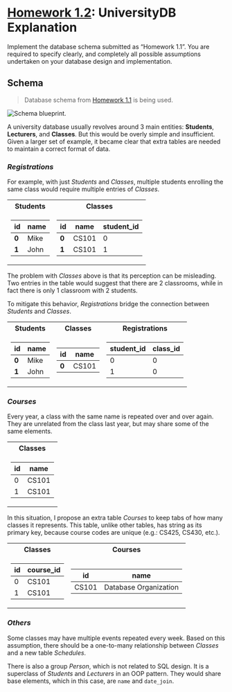 # [Homework 1.2](https://github.com/hendraanggrian/IIT-CS425/raw/assets/assignments/homework1_2.pdf): UniversityDB Explanation

Implement the database schema submitted as “Homework 1.1”. You are required to
specify clearly, and completely all possible assumptions undertaken on your
database design and implementation.

## Schema

> Database schema from [Homework 1.1](https://github.com/hendraanggrian/IIT-CS425/blob/main/homework_1.1.md) is being used.

![Schema blueprint.](https://github.com/hendraanggrian/IIT-CS425/raw/assets/university_db/schema.png)

A university database usually revolves around 3 main entities: **Students**,
**Lecturers**, and **Classes**. But this would be overly simple and
insufficient. Given a larger set of example, it became clear that extra tables
are needed to maintain a correct format of data.

### *Registrations*

For example, with just *Students* and *Classes*, multiple students enrolling the
same class would require multiple entries of *Classes*.

<table>
<tr><th>Students</th><th>Classes</th></tr>
<tr><td>

| **id** | name |
| --- | --- |
| **0** | Mike |
| **1** | John |

</td><td>

| **id** | name | student_id |
| --- | --- | --- |
| **0** | CS101 | 0 |
| **1** | CS101 | 1 |

</td></tr>
</table>

The problem with *Classes* above is that its perception can be misleading. Two
entries in the table would suggest that there are 2 classrooms, while in fact
there is only 1 classroom with 2 students.

To mitigate this behavior, *Registrations* bridge the connection between
*Students* and *Classes*.

<table>
<tr><th>Students</th><th>Classes</th><th>Registrations</th></tr>
<tr><td>

| **id** | name |
| --- | --- |
| **0** | Mike |
| **1** | John |

</td><td>

| **id** | name |
| --- | --- |
| **0** | CS101 |

</td><td>

| student_id | class_id |
| --- | --- |
| 0 | 0 |
| 1 | 0 |

</td></tr>
</table>

### *Courses*

Every year, a class with the same name is repeated over and over again. They are
unrelated from the class last year, but may share some of the same elements.

<table>
<tr><th>Classes</th></tr>
<tr><td>

| id | name |
| --- | --- |
| 0 | CS101 |
| 1 | CS101 |

</td></tr>
</table>

In this situation, I propose an extra table *Courses* to keep tabs of how many
classes it represents. This table, unlike other tables, has string as its
primary key, because course codes are unique (e.g.: CS425, CS430, etc.).

<table>
<tr><th>Classes</th><th>Courses</th></tr>
<tr><td>

| id | course_id |
| --- | --- |
| 0 | CS101 |
| 1 | CS101 |

</td><td>

| id | name |
| --- | --- |
| CS101 | Database Organization |

</td></tr>
</table>

### *Others*

Some classes may have multiple events repeated every week. Based on this
assumption, there should be a one-to-many relationship between *Classes* and a
new table *Schedules*.

There is also a group *Person*, which is not related to SQL design. It is a
superclass of *Students* and *Lecturers* in an OOP pattern. They would share
base elements, which in this case, are `name` and `date_join`.
